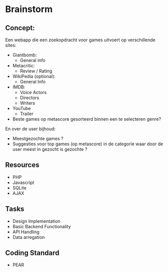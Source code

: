 # Brainstorm
## Concept:
Een webapp die een zoekopdracht voor games uitvoert op verschillende sites:
- Giantbomb:
    + General info
- Metacritic:
    + Review / Rating
- WikiPedia (optional):
    + General Info
- IMDB:
    + Voice Actors
    + Directors
    + Writers
- YouTube
    + Trailer
- Beste games op metascore gesorteerd binnen een te selecteren genre?

En over de user bijhoud:
- Meestgezochte games ?
- Suggesties voor top games (op metascore) in de categorie waar door de user meest in gezocht is gezochte ?

## Resources
- PHP
- Javascript
- SQLite
- AJAX

## Tasks
- Design Implementation
- Basic Backend Functionality
- API Handling
- Data arregation

## Coding Standard
- PEAR
